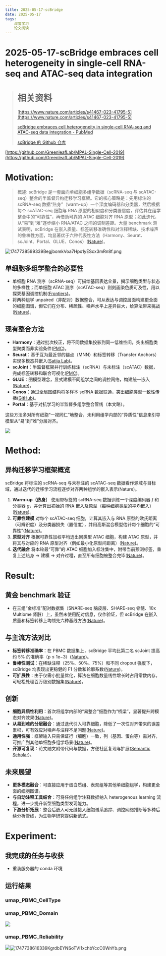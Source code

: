 ```yaml
---
title: 2025-05-17-scBridge
date: 2025-05-17
tags: 
    深度学习
    论文阅读
---
```

# 2025-05-17-scBridge embraces cell heterogeneity in single-cell RNA-seq and ATAC-seq data integration

> # 相关资料
>
> [https://www.nature.com/articles/s41467-023-41795-5](https://www.nature.com/articles/s41467-023-41795-5)
>
> [scBridge embraces cell heterogeneity in single-cell RNA-seq and ATAC-seq data integration - PubMed](https://pubmed.ncbi.nlm.nih.gov/37770437/)
>
> [scBridge 的 Github 仓库](https://github.com/XLearning-SCU/scBridge)

[https://github.com/GreenleafLab/MPAL-Single-Cell-2019](https://github.com/GreenleafLab/MPAL-Single-Cell-2019)

# Motivation:

> 概述:
> scBridge 是一套面向单细胞多组学数据（scRNA-seq 与 scATAC-seq）整合的半监督异构迁移学习框架。它的核心策略是：先用标注的 scRNA-seq 数据“热身”（warm-up）一个深度编码器和分类器，然后根据每个 scATAC-seq 细胞与 RNA 原型的相似度和分类置信度，评估其在组学整合中的“可靠性”，再借助可靠的 ATAC 细胞对齐 RNA 原型；如此迭代，从“易”到“难”逐步缩小 RNA/ATAC 之间的调制差距。大量 benchmark 测试表明，scBridge 在嵌入质量、标签转移准确性和对注释稀缺、技术噪声的鲁棒性方面，均显著优于六种代表性方法（Harmony、Seurat、scJoint、Portal、GLUE、Conos）([Nature](https://www.nature.com/articles/s41467-023-41795-5))。

![1747738599339BegjbomkVoa7Hpx1yEScx3mRn8f.png](https://tk-pichost-1325224430.cos.ap-chengdu.myqcloud.com/blog/1747738599339BegjbomkVoa7Hpx1yEScx3mRn8f.png)

## 单细胞多组学整合的必要性

- 单细胞 RNA 测序（scRNA-seq）可描绘基因表达全景，揭示细胞类型与状态的多样性；而单细胞 ATAC 测序（scATAC-seq）则刻画染色质可及性，用以探究基因调控机制([Frontiers](https://www.frontiersin.org/journals/genetics/articles/10.3389/fgene.2023.1199087/full?utm_source=chatgpt.com))。
- 将两种组学 unpaired（非配对）数据整合，可从表达与调控层面构建更全面的细胞图谱，但它们在分布、稀疏性、噪声水平上差异巨大，给算法带来挑战([Nature](https://www.nature.com/articles/s41467-023-41795-5))。

## 现有整合方法

- **Harmony**：通过批次校正，将不同数据集投影到同一低维空间，突出细胞类型聚类而非实验条件([PMC](https://pmc.ncbi.nlm.nih.gov/articles/PMC6884693/?utm_source=chatgpt.com))。
- **Seurat**：基于互为最近邻的锚点（MNN）和标签转移（Transfer Anchors）实现多模态共嵌入([Satija Lab](https://satijalab.org/seurat/articles/multimodal_vignette?utm_source=chatgpt.com))。
- **scJoint**：半监督框架并行训练标注（scRNA）与未标注（scATAC）数据，完成标签转移和联合可视化([PMC](https://pmc.ncbi.nlm.nih.gov/articles/PMC9186323/?utm_source=chatgpt.com))。
- **GLUE**：图模型理念，显式建模不同组学之间的调控网络，构建统一嵌入([Nature](https://www.nature.com/articles/s41587-022-01284-4?utm_source=chatgpt.com))。
- **Conos**：通过全局图结构将多样本 scRNA 数据联通，突出细胞类型一致性传播([GitHub](https://github.com/kharchenkolab/conos?utm_source=chatgpt.com))。
- **Portal**：基于对抗学习的半监督多组学整合管线（本文略）。

这些方法多对所有细胞“一视同仁”地整合，未利用组学内部的“异质性”信息来引导模型从“易”到“难”分层对齐。

![](static/BegjbomkVoa7Hpx1yEScx3mRn8f.png)

# Method:

## 异构迁移学习框架概览

scBridge 将标注的 scRNA-seq 与未标注的 scATAC-seq 数据看作源域与目标域，通过迭代的迁移学习流程逐步对齐两种组学的嵌入表示(Nature)。

1. **Warm-up（热身）**
   使用带标签的 scRNA-seq 数据训练一个深度编码器 $f$ 和分类器 $g$，并计算出初始的 RNA 嵌入及原型（每种细胞类型的平均嵌入）([Nature](https://www.nature.com/articles/s41467-023-41795-5))。
2. **可靠性建模**
   对每个 scATAC-seq 细胞，计算其嵌入与 RNA 原型的欧氏距离（可辨识度）及分类器损失（置信度），并用高斯混合模型估计每个细胞的“可靠性”([Nature](https://www.nature.com/articles/s41467-023-41795-5))。
3. **原型对齐**
   根据可靠性加权平均选出同类型 ATAC 细胞，构建 ATAC 原型，并将其与对应的 RNA 原型对齐（例如最小化原型间距离）([Nature](https://www.nature.com/articles/s41467-023-41795-5))。
4. **迭代融合**
   将本轮最“可靠”的 ATAC 细胞加入标注集中，附带当前预测标签，重复上述热身 → 建模 → 对齐过程，直至所有细胞被整合完毕([Nature](https://www.nature.com/articles/s41467-023-41795-5))。

# Result:

## 黄金 benchmark 验证

- 在三组“金标准”配对数据集（SNARE-seq 脑皮层、SHARE-seq 骨髓、10x Multiome 肾脏）上，虽然未使用配对信息，仅作验证，但 scBridge 在嵌入质量和标签转移上均领先六种基线方法([Nature](https://www.nature.com/articles/s41467-023-41795-5))。

## 与主流方法对比

- **标签转移准确率**：在 PBMC 数据集上，scBridge 平均比第二名 scJoint 提高约 5% 的准确率（p ≤ 1e−3）([Nature](https://www.nature.com/articles/s41467-023-41795-5))。
- **鲁棒性测试**：在稀缺注释（25%、50%、75%）和不同 dropout 强度下，scBridge 均表现出更稳健的 F1 分数和轮廓系数([Nature](https://www.nature.com/articles/s41467-023-41795-5))。
- **可扩展性**：由于仅需小批量优化，算法在细胞数量线性增长时占用常数内存，可轻松处理百万级别数据集([Nature](https://www.nature.com/articles/s41467-023-41795-5))。

## 创新

- **细胞异质性利用**：首次将组学内部的“易整合”细胞作为“桥梁”，显著提升跨模态对齐效果([Nature](https://www.nature.com/articles/s41467-023-41795-5))。
- **从易到难的分层融合**：通过迭代引入可靠细胞，降低了一次性对齐带来的误差累积，可有效应对噪声与注释不足问题([Nature](https://www.nature.com/articles/s41467-023-41795-5))。
- **通用性强**：框架输入只需保证行（细胞）一致，列（基因、蛋白等）需对齐，可推广到其他单细胞多组学场景([Nature](https://www.nature.com/articles/s41467-023-41795-5))。
- **开源可复现**：论文随文附带代码与数据，方便社区复现与扩展([Semantic Scholar](https://www.semanticscholar.org/paper/scBridge-embraces-cell-heterogeneity-in-single-cell-Li-Zhang/a9d3933a9902c9e710823df4284a7bf7ab024177?utm_source=chatgpt.com))。

## 未来展望

- **更多模态融合**：可直接应用于蛋白质组、表观组等其他单细胞组学，构建更全面的细胞图谱。
- **与自动注释工具结合**：可将任何组学注释数据纳入 heterogenous learning 流程，进一步提升新型细胞类型发现能力。
- **下游分析拓展**：整合后嵌入可无缝接入细胞谱系追踪、调控网络推断等多种后续分析管线，为生物学研究提供新范式。

# **Experiment:**

## 我完成的任务与收获

- 重装服务器的 conda 环境

## 运行结果

### umap_PBMC_CellType

### umap_PBMC_Domain

![](static/YzVibvyJhoS3Cexix0AcdNFDn6d.png)

### umap_PBMC_Reliability

![](static/KgrdbEYNSoTVI1xchbYccC0WnYb.png)![1747738616339KgrdbEYNSoTVI1xchbYccC0WnYb.png](https://tk-pichost-1325224430.cos.ap-chengdu.myqcloud.com/blog/1747738616339KgrdbEYNSoTVI1xchbYccC0WnYb.png)
